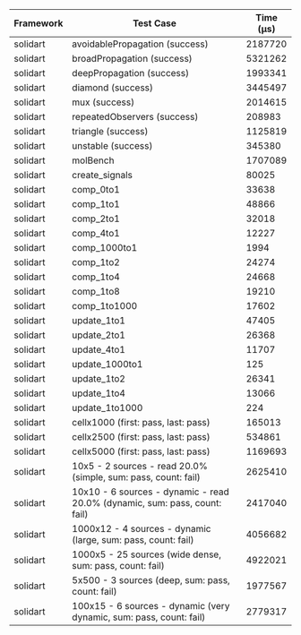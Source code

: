 | Framework | Test Case | Time (μs) |
| --- | --- | --- |
| solidart | avoidablePropagation (success) | 2187720 |
| solidart | broadPropagation (success) | 5321262 |
| solidart | deepPropagation (success) | 1993341 |
| solidart | diamond (success) | 3445497 |
| solidart | mux (success) | 2014615 |
| solidart | repeatedObservers (success) | 208983 |
| solidart | triangle (success) | 1125819 |
| solidart | unstable (success) | 345380 |
| solidart | molBench | 1707089 |
| solidart | create_signals | 80025 |
| solidart | comp_0to1 | 33638 |
| solidart | comp_1to1 | 48866 |
| solidart | comp_2to1 | 32018 |
| solidart | comp_4to1 | 12227 |
| solidart | comp_1000to1 | 1994 |
| solidart | comp_1to2 | 24274 |
| solidart | comp_1to4 | 24668 |
| solidart | comp_1to8 | 19210 |
| solidart | comp_1to1000 | 17602 |
| solidart | update_1to1 | 47405 |
| solidart | update_2to1 | 26368 |
| solidart | update_4to1 | 11707 |
| solidart | update_1000to1 | 125 |
| solidart | update_1to2 | 26341 |
| solidart | update_1to4 | 13066 |
| solidart | update_1to1000 | 224 |
| solidart | cellx1000 (first: pass, last: pass) | 165013 |
| solidart | cellx2500 (first: pass, last: pass) | 534861 |
| solidart | cellx5000 (first: pass, last: pass) | 1169693 |
| solidart | 10x5 - 2 sources - read 20.0% (simple, sum: pass, count: fail) | 2625410 |
| solidart | 10x10 - 6 sources - dynamic - read 20.0% (dynamic, sum: pass, count: fail) | 2417040 |
| solidart | 1000x12 - 4 sources - dynamic (large, sum: pass, count: fail) | 4056682 |
| solidart | 1000x5 - 25 sources (wide dense, sum: pass, count: fail) | 4922021 |
| solidart | 5x500 - 3 sources (deep, sum: pass, count: fail) | 1977567 |
| solidart | 100x15 - 6 sources - dynamic (very dynamic, sum: pass, count: fail) | 2779317 |
